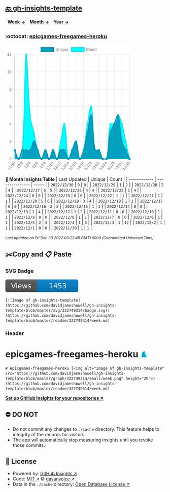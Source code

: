 ## [🔙 gh-insights-template](https://github.com/davidjameshowell/gh-insights-template)
| [**Week →**](https://github.com/davidjameshowell/gh-insights-template/blob/master/readme/322749314/week.md) | [**Month →**](https://github.com/davidjameshowell/gh-insights-template/blob/master/readme/322749314/month.md) | [**Year →**](https://github.com/davidjameshowell/gh-insights-template/blob/master/readme/322749314/year.md) |
 | ------------ | --------------- | ----- |

### :octocat: [epicgames-freegames-heroku](https://github.com/davidjameshowell/epicgames-freegames-heroku)
![Image of gh-insights-template](https://github.com/davidjameshowell/gh-insights-template/blob/master/graph/322749314/large/month.png)

**:calendar: Month Insights Table**
| Last Updated | Unique | Count |
 | ------------ | --------------- | ----- |
 | `2022/12/30` |  `0` | `0` |
 | `2022/12/29` |  `1` | `2` |
 | `2022/12/28` |  `2` | `4` |
 | `2022/12/27` |  `5` | `5` |
 | `2022/12/26` |  `4` | `4` |
 | `2022/12/25` |  `3` | `4` |
 | `2022/12/24` |  `0` | `0` |
 | `2022/12/23` |  `0` | `0` |
 | `2022/12/22` |  `1` | `1` |
 | `2022/12/21` |  `1` | `1` |
 | `2022/12/20` |  `5` | `6` |
 | `2022/12/19` |  `3` | `4` |
 | `2022/12/18` |  `1` | `1` |
 | `2022/12/17` |  `0` | `0` |
 | `2022/12/16` |  `2` | `2` |
 | `2022/12/15` |  `1` | `1` |
 | `2022/12/14` |  `0` | `0` |
 | `2022/12/13` |  `1` | `4` |
 | `2022/12/12` |  `1` | `2` |
 | `2022/12/11` |  `0` | `0` |
 | `2022/12/10` |  `1` | `1` |
 | `2022/12/9` |  `0` | `0` |
 | `2022/12/8` |  `1` | `1` |
 | `2022/12/7` |  `0` | `0` |
 | `2022/12/6` |  `1` | `1` |
 | `2022/12/5` |  `2` | `3` |
 | `2022/12/4` |  `1` | `5` |
 | `2022/12/3` |  `1` | `12` |
 | `2022/12/2` |  `1` | `1` |
 | `2022/12/1` |  `0` | `0` |
 | `2022/11/30` |  `1` | `1` |

<small><i>Last updated on Fri Dec 30 2022 00:23:45 GMT+0000 (Coordinated Universal Time)</i></small>

## ✂️Copy and 📋 Paste
### SVG Badge
[![Image of gh-insights-template](https://github.com/davidjameshowell/gh-insights-template/blob/master/svg/322749314/badge.svg)](https://github.com/davidjameshowell/gh-insights-template/blob/master/readme/322749314/week.md)
```readme
[![Image of gh-insights-template](https://github.com/davidjameshowell/gh-insights-template/blob/master/svg/322749314/badge.svg)](https://github.com/davidjameshowell/gh-insights-template/blob/master/readme/322749314/week.md)
```
### Header
# epicgames-freegames-heroku [<img alt="Image of gh-insights-template" src="https://github.com/davidjameshowell/gh-insights-template/blob/master/graph/322749314/small/week.png" height="20">](https://github.com/davidjameshowell/gh-insights-template/blob/master/readme/322749314/week.md)
```readme
# epicgames-freegames-heroku [<img alt="Image of gh-insights-template" src="https://github.com/davidjameshowell/gh-insights-template/blob/master/graph/322749314/small/week.png" height="20">](https://github.com/davidjameshowell/gh-insights-template/blob/master/readme/322749314/week.md)
```
[**Set up GitHub Insights for your repositories ↗️**](https://github.com/gayanvoice/github-insights)
## ⛔ DO NOT
- Do not commit any changes to `./cache` directory. This feature helps to integrity of the records for visitors.
- The app will automatically stop measuring insights until you revoke those commits.
## 📄 License
- Powered by: [GitHub Insights ↗️](https://github.com/gayanvoice/github-insights)
- Code: [MIT ↗️](./LICENSE) © [gayanvoice ↗️](https://github.com/gayanvoice)
- Data in the `./cache` directory: [Open Database License ↗️](https://opendatacommons.org/licenses/odbl/1-0/)